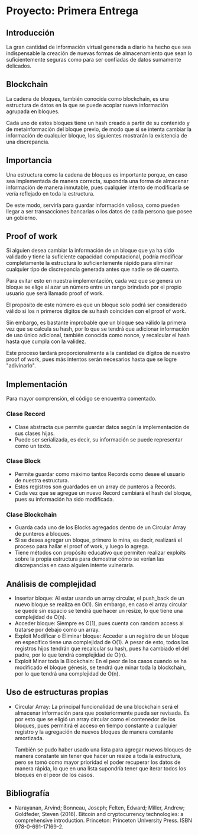 # Proyecto: Primera Entrega

## Introducción

La gran cantidad de información virtual generada a diario ha hecho que sea indispensable la creación de nuevas formas de
almacenamiento que sean lo suficientemente seguras como para ser confiadas de datos sumamente delicados.

## Blockchain

La cadena de bloques, también conocida como blockchain, es una estructura de datos en la que se puede acoplar nueva
información agrupada en bloques.

Cada uno de estos bloques tiene un hash creado a partir de su contenido y de metainformación del bloque previo, de modo
que si se intenta cambiar la información de cualquier bloque, los siguientes mostrarán la existencia de una
discrepancia.

## Importancia

Una estructura como la cadena de bloques es importante porque, en caso sea implementada de manera correcta, supondría
una forma de almacenar información de manera inmutable, pues cualquier intento de modificarla se vería reflejado en
toda la estructura.

De este modo, serviría para guardar información valiosa, como pueden llegar a ser transacciones bancarias o los datos de
cada persona que posee un gobierno.

## Proof of work

Si alguien desea cambiar la información de un bloque que ya ha sido validado y tiene la suficiente capacidad
computacional, podría modificar completamente la estructura lo suficientemente rápido para eliminar cualquier tipo de
discrepancia generada antes que nadie se dé cuenta.

Para evitar esto en nuestra implementación, cada vez que se genera un bloque se elige al azar un número entre un rango
brindado por el propio usuario que será llamado proof of work.

El propósito de este número es que un bloque solo podrá ser considerado válido si los n primeros dígitos de su hash
coinciden con el proof of work.

Sin embargo, es bastante improbable que un bloque sea válido la primera vez que se calcula su hash, por lo que se
tendrá que adicionar información de uso único adicional, también conocida como nonce, y recalcular el hash hasta que
cumpla con la validez.

Este proceso tardará proporcionalmente a la cantidad de dígitos de nuestro proof of work, pues más intentos serán
necesarios hasta que se logre "adivinarlo".

## Implementación

Para mayor comprensión, el código se encuentra comentado.

### Clase Record

- Clase abstracta que permite guardar datos según la implementación de sus clases hijas.
- Puede ser serializada, es decir, su información se puede representar como un texto.

### Clase Block

- Permite guardar como máximo tantos Records como desee el usuario de nuestra estructura.
- Estos registros son guardados en un array de punteros a Records.
- Cada vez que se agregue un nuevo Record cambiará el hash del bloque, pues su información ha sido modificada.

### Clase Blockchain

- Guarda cada uno de los Blocks agregados dentro de un Circular Array de punteros a bloques.
- Si se desea agregar un bloque, primero lo mina, es decir, realizará el proceso para hallar el proof of work, y luego
  lo agrega.
- Tiene métodos con propósito educativo que permiten realizar exploits sobre la propia estructura para demostrar cómo se
  verían las discrepancias en caso alguien intente vulnerarla.

## Análisis de complejidad

- Insertar bloque: Al estar usando un array circular, el push_back de un nuevo bloque se realiza en O(1). Sin
  embargo, en caso el array circular se quede sin espacio se tendrá que hacer un resize, lo que tiene una complejidad
  de O(n).
- Acceder bloque: Siempre es O(1), pues cuenta con random access al tratarse por debajo como un array.
- Exploit Modificar o Eliminar bloque: Acceder a un registro de un bloque en específico tiene una complejidad de O(1). A
  pesar de esto, todos los registros hijos tendrán que recalcular su hash, pues ha cambiado el del padre, por lo que
  tendrá complejidad de O(n).
- Exploit Minar toda la Blockchain: En el peor de los casos cuando se ha modificado el bloque génesis, se tendrá que
  minar toda la blockchain, por lo que tendrá una complejidad de O(n).

## Uso de estructuras propias

- Circular Array: La principal funcionalidad de una blockchain será el almacenar información para que posteriormente
  pueda ser revisada. Es por esto que se eligió un array circular como el contenedor de los bloques, pues permitirá el
  acceso en tiempo constante a cualquier registro y la agregación de nuevos bloques de manera constante amortizada.

  También se pudo haber usado una lista para agregar nuevos bloques de manera constante sin tener que hacer un resize
  a toda la estructura, pero se tomó como mayor prioridad el poder recuperar los datos de manera rápida, lo que en una
  lista supondría tener que iterar todos los bloques en el peor de los casos.

## Bibliografía

- Narayanan, Arvind; Bonneau, Joseph; Felten, Edward; Miller, Andrew; Goldfeder, Steven (2016). Bitcoin and
  cryptocurrency technologies: a comprehensive introduction. Princeton: Princeton University Press. ISBN
  978-0-691-17169-2.